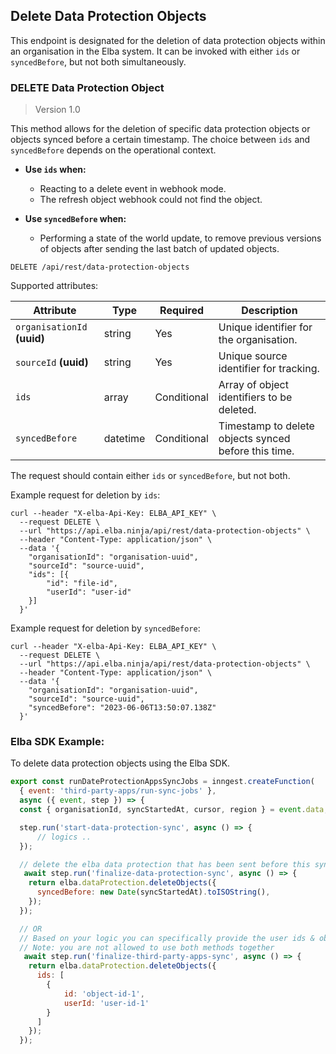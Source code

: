 ## Delete Data Protection Objects
This endpoint is designated for the deletion of data protection objects within an organisation in the Elba system. It can be invoked with either `ids` or `syncedBefore`, but not both simultaneously.

### DELETE Data Protection Object

> Version 1.0

This method allows for the deletion of specific data protection objects or objects synced before a certain timestamp. The choice between `ids` and `syncedBefore` depends on the operational context.

- **Use `ids` when:**
  - Reacting to a delete event in webhook mode.
  - The refresh object webhook could not find the object.

- **Use `syncedBefore` when:**
  - Performing a state of the world update, to remove previous versions of objects after sending the last batch of updated objects.

```plaintext
DELETE /api/rest/data-protection-objects
```

Supported attributes:

| Attribute                | Type      | Required | Description                                       |
|--------------------------|-----------|----------|---------------------------------------------------|
| `organisationId`  **(uuid)**        | string      | Yes      | Unique identifier for the organisation.           |
| `sourceId`    **(uuid)**            | string      | Yes      | Unique source identifier for tracking.            |
| `ids`                    | array     | Conditional | Array of object identifiers to be deleted.    |
| `syncedBefore`           | datetime  | Conditional | Timestamp to delete objects synced before this time. |

The request should contain either `ids` or `syncedBefore`, but not both.

Example request for deletion by `ids`:

```shell
curl --header "X-elba-Api-Key: ELBA_API_KEY" \
  --request DELETE \
  --url "https://api.elba.ninja/api/rest/data-protection-objects" \
  --header "Content-Type: application/json" \
  --data '{
    "organisationId": "organisation-uuid",
    "sourceId": "source-uuid",
    "ids": [{
        "id": "file-id",
        "userId": "user-id"
    }]
  }'
```

Example request for deletion by `syncedBefore`:

```shell
curl --header "X-elba-Api-Key: ELBA_API_KEY" \
  --request DELETE \
  --url "https://api.elba.ninja/api/rest/data-protection-objects" \
  --header "Content-Type: application/json" \
  --data '{
    "organisationId": "organisation-uuid",
    "sourceId": "source-uuid",
    "syncedBefore": "2023-06-06T13:50:07.138Z"
  }'
```

### Elba SDK Example:

To delete data protection objects using the Elba SDK.

```javascript
export const runDateProtectionAppsSyncJobs = inngest.createFunction(
  { event: 'third-party-apps/run-sync-jobs' },
  async ({ event, step }) => {
  const { organisationId, syncStartedAt, cursor, region } = event.data;

  step.run('start-data-protection-sync', async () => {
      // logics ..
  });

  // delete the elba data protection that has been sent before this sync
   await step.run('finalize-data-protection-sync', async () => {
    return elba.dataProtection.deleteObjects({
      syncedBefore: new Date(syncStartedAt).toISOString(),
    });
  });

  // OR
  // Based on your logic you can specifically provide the user ids & object ids to delete
  // Note: you are not allowed to use both methods together
   await step.run('finalize-third-party-apps-sync', async () => {
    return elba.dataProtection.deleteObjects({
      ids: [
        {
            id: 'object-id-1',
            userId: 'user-id-1'
        }
      ]
    });
  });

```